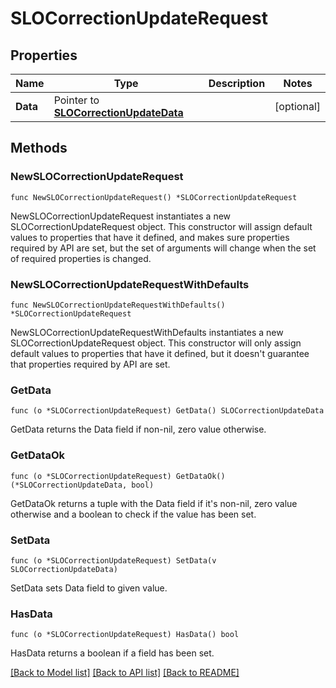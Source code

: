 # SLOCorrectionUpdateRequest

## Properties

| Name     | Type                                                                 | Description | Notes      |
| -------- | -------------------------------------------------------------------- | ----------- | ---------- |
| **Data** | Pointer to [**SLOCorrectionUpdateData**](SLOCorrectionUpdateData.md) |             | [optional] |

## Methods

### NewSLOCorrectionUpdateRequest

`func NewSLOCorrectionUpdateRequest() *SLOCorrectionUpdateRequest`

NewSLOCorrectionUpdateRequest instantiates a new SLOCorrectionUpdateRequest object.
This constructor will assign default values to properties that have it defined,
and makes sure properties required by API are set, but the set of arguments
will change when the set of required properties is changed.

### NewSLOCorrectionUpdateRequestWithDefaults

`func NewSLOCorrectionUpdateRequestWithDefaults() *SLOCorrectionUpdateRequest`

NewSLOCorrectionUpdateRequestWithDefaults instantiates a new SLOCorrectionUpdateRequest object.
This constructor will only assign default values to properties that have it defined,
but it doesn't guarantee that properties required by API are set.

### GetData

`func (o *SLOCorrectionUpdateRequest) GetData() SLOCorrectionUpdateData`

GetData returns the Data field if non-nil, zero value otherwise.

### GetDataOk

`func (o *SLOCorrectionUpdateRequest) GetDataOk() (*SLOCorrectionUpdateData, bool)`

GetDataOk returns a tuple with the Data field if it's non-nil, zero value otherwise
and a boolean to check if the value has been set.

### SetData

`func (o *SLOCorrectionUpdateRequest) SetData(v SLOCorrectionUpdateData)`

SetData sets Data field to given value.

### HasData

`func (o *SLOCorrectionUpdateRequest) HasData() bool`

HasData returns a boolean if a field has been set.

[[Back to Model list]](../README.md#documentation-for-models) [[Back to API list]](../README.md#documentation-for-api-endpoints) [[Back to README]](../README.md)
